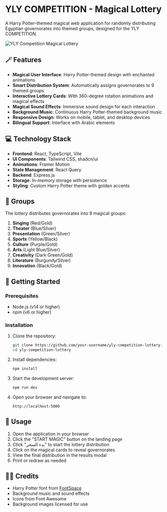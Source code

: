 # YLY COMPETITION - Magical Lottery

A Harry Potter-themed magical web application for randomly distributing Egyptian governorates into themed groups, designed for the YLY COMPETITION.

![YLY Competition Magical Lottery](https://i.postimg.cc/x8zM7DSg/Artboard-6-2-1.png)

## 🪄 Features

- **Magical User Interface**: Harry Potter-themed design with enchanted animations
- **Smart Distribution System**: Automatically assigns governorates to 9 themed groups
- **Interactive Lottery Cards**: With 360-degree rotation animations and magical effects
- **Magical Sound Effects**: Immersive sound design for each interaction
- **Background Music**: Continuous Harry Potter-themed background music
- **Responsive Design**: Works on mobile, tablet, and desktop devices
- **Bilingual Support**: Interface with Arabic elements

## 💻 Technology Stack

- **Frontend**: React, TypeScript, Vite
- **UI Components**: Tailwind CSS, shadcn/ui 
- **Animations**: Framer Motion
- **State Management**: React Query
- **Backend**: Express.js
- **Storage**: In-memory storage with persistence
- **Styling**: Custom Harry Potter theme with golden accents

## 🔮 Groups

The lottery distributes governorates into 9 magical groups:

1. **Singing** (Red/Gold)
2. **Theater** (Blue/Silver)
3. **Presentation** (Green/Silver)
4. **Sports** (Yellow/Black)
5. **Culture** (Purple/Gold)
6. **Arts** (Light Blue/Silver)
7. **Creativity** (Dark Green/Gold)
8. **Literature** (Burgundy/Silver)
9. **Innovation** (Black/Gold)

## 🚀 Getting Started

### Prerequisites

- Node.js (v14 or higher)
- npm (v6 or higher)

### Installation

1. Clone the repository:
   ```bash
   git clone https://github.com/your-username/yly-competition-lottery.git
   cd yly-competition-lottery
   ```

2. Install dependencies:
   ```bash
   npm install
   ```

3. Start the development server:
   ```bash
   npm run dev
   ```

4. Open your browser and navigate to:
   ```
   http://localhost:5000
   ```

## 📱 Usage

1. Open the application in your browser
2. Click the "START MAGIC" button on the landing page
3. Click "بدء السحر" to start the lottery distribution
4. Click on the magical cards to reveal governorates
5. View the final distribution in the results modal
6. Print or redraw as needed

## 🧙‍♂️ Credits

- Harry Potter font from [FontSpace](https://www.fontspace.com/harry-p-font-f44342)
- Background music and sound effects 
- Icons from Font Awesome
- Background images licensed for use